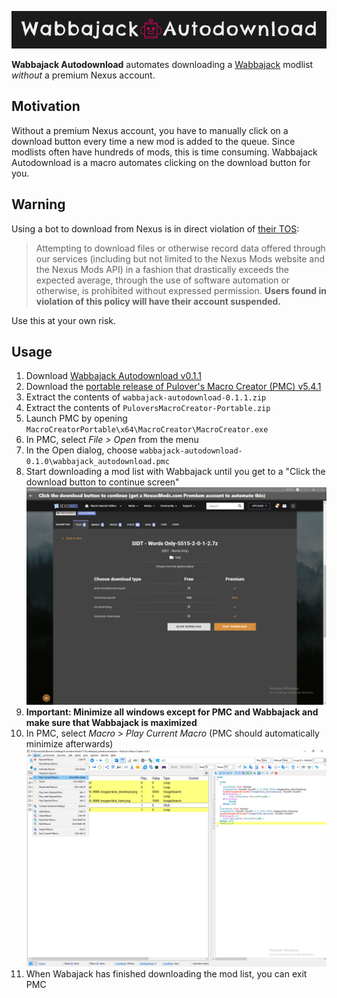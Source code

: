 <p align="center">
  <img alt="Wabbajack Autodownload" src="https://raw.githubusercontent.com/parsiad/wabbajack-autodownload/master/static/logo.png">
</p>



**Wabbajack Autodownload** automates downloading a [Wabbajack](https://www.wabbajack.org) modlist *without* a premium Nexus account.

## Motivation

Without a premium Nexus account, you have to manually click on a download button every time a new mod is added to the queue. Since modlists often have hundreds of mods, this is time consuming. Wabbajack Autodownload is a macro automates clicking on the download button for you.

## Warning

Using a bot to download from Nexus is in direct violation of [their TOS](https://help.nexusmods.com/article/18-terms-of-service):

>  Attempting to download files or otherwise record data offered  through our services (including but not limited to the Nexus Mods  website and the Nexus Mods API) in a fashion that drastically exceeds  the expected average, through the use of software automation or  otherwise, is prohibited without expressed permission. **Users found in  violation of this policy will have their account suspended.**

Use this at your own risk.

## Usage

1. Download [Wabbajack Autodownload v0.1.1](https://github.com/parsiad/wabbajack-autodownload/archive/refs/tags/v0.1.1.zip)
2. Download the [portable release of Pulover's Macro Creator (PMC) v5.4.1](https://github.com/Pulover/PuloversMacroCreator/releases/download/v5.4.1/PuloversMacroCreator-Portable.zip)
3. Extract the contents of `wabbajack-autodownload-0.1.1.zip`
4. Extract the contents of `PuloversMacroCreator-Portable.zip`
5. Launch PMC by opening `MacroCreatorPortable\x64\MacroCreator\MacroCreator.exe`
6. In PMC, select *File > Open* from the menu
8. In the Open dialog, choose `wabbajack-autodownload-0.1.0\wabbajack_autodownload.pmc`
8. Start downloading a mod list with Wabbajack until you get to a "Click the download button to continue screen"
   ![](https://raw.githubusercontent.com/parsiad/wabbajack-autodownload/main/static/step8.jpeg)
9. **Important: Minimize all windows except for PMC and Wabbajack and make sure that Wabbajack is maximized**
10. In PMC, select *Macro* > *Play Current Macro* (PMC should automatically minimize afterwards)
    ![](https://raw.githubusercontent.com/parsiad/wabbajack-autodownload/main/static/step10.jpeg)
11. When Wabajack has finished downloading the mod list, you can exit PMC
